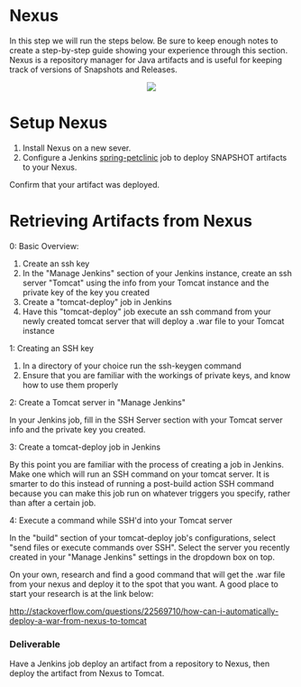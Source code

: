 # Nexus

In this step we will run the steps below. Be sure to keep enough notes to create
a step-by-step guide showing your experience through this section. Nexus is a
repository manager for Java artifacts and is useful for keeping track of
versions of Snapshots and Releases.


<center>

  ![](../img/nexus.png)

</center>

# Setup Nexus

1. Install Nexus on a new sever.
2. Configure a Jenkins [spring-petclinic](https://github.com/liatrio/spring-petclinic) job to deploy SNAPSHOT artifacts to your Nexus.

Confirm that your artifact was deployed.

# Retrieving Artifacts from Nexus

0: Basic Overview:
  1. Create an ssh key
  2. In the "Manage Jenkins" section of your Jenkins instance, create an ssh server "Tomcat" using the info from your Tomcat instance and the private key of the key you created
  3. Create a "tomcat-deploy" job in Jenkins
  4. Have this "tomcat-deploy" job execute an ssh command from your newly created tomcat server that will deploy a .war file to your Tomcat instance

1: Creating an SSH key
  1. In a directory of your choice run the ssh-keygen command
  2. Ensure that you are familiar with the workings of private keys, and know how to use them properly

2: Create a Tomcat server in "Manage Jenkins"

  In your Jenkins job, fill in the SSH Server section with your Tomcat server info and the private key you created.

3: Create a tomcat-deploy job in Jenkins

  By this point you are familiar with the process of creating a job in Jenkins. Make one which will run an SSH command on your tomcat server. It is smarter to do this instead of running a post-build action SSH command because you can make this job run on whatever triggers you specify, rather than after a certain job.

4: Execute a command while SSH'd into your Tomcat server

  In the "build" section of your tomcat-deploy job's configurations, select "send files or execute commands over SSH". Select the server you recently created in your "Manage Jenkins" settings in the dropdown box on top.

On your own, research and find a good command that will get the .war file from your nexus and deploy it to the spot that you want. A good place to start your research is at the link below:

http://stackoverflow.com/questions/22569710/how-can-i-automatically-deploy-a-war-from-nexus-to-tomcat

### Deliverable

  Have a Jenkins job deploy an artifact from a repository to Nexus, then deploy the artifact from Nexus to Tomcat.
